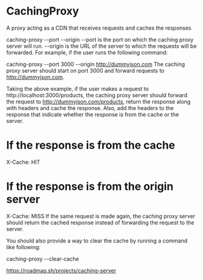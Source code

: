 # CachingProxy
A proxy acting as a CDN that receives requests and caches the responses

caching-proxy --port <number> --origin <url>
--port is the port on which the caching proxy server will run.
--origin is the URL of the server to which the requests will be forwarded.
For example, if the user runs the following command:

caching-proxy --port 3000 --origin http://dummyjson.com
The caching proxy server should start on port 3000 and forward requests to http://dummyjson.com.

Taking the above example, if the user makes a request to http://localhost:3000/products, the caching proxy server should forward the request to http://dummyjson.com/products, return the response along with headers and cache the response. Also, add the headers to the response that indicate whether the response is from the cache or the server.

# If the response is from the cache
X-Cache: HIT

# If the response is from the origin server
X-Cache: MISS
If the same request is made again, the caching proxy server should return the cached response instead of forwarding the request to the server.

You should also provide a way to clear the cache by running a command like following:

caching-proxy --clear-cache

https://roadmap.sh/projects/caching-server
